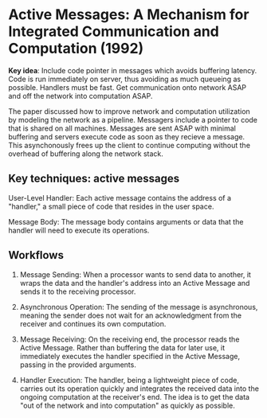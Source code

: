# Active Messages: A Mechanism for Integrated Communication and Computation (1992) 
**Key idea**: Include code pointer in messages which avoids buffering latency. Code is run immediately on server, thus avoiding as much queueing as possible. Handlers must be fast. Get communication onto network ASAP and off the network into computation ASAP.


The paper discussed how to improve network and computation utilization by modeling the network as a pipeline. Messagers include a pointer to code that is shared on all machines. Messages are sent ASAP with minimal buffering and servers execute code as soon as they recieve a message. This asynchonously frees up the client to continue computing without the overhead of buffering along the network stack.

## Key techniques: active messages
User-Level Handler: Each active message contains the address of a "handler," a small piece of code that resides in the user space.

Message Body: The message body contains arguments or data that the handler will need to execute its operations.

## Workflows 
1. Message Sending: When a processor wants to send data to another, it wraps the data and the handler's address into an Active Message and sends it to the receiving processor.

2. Asynchronous Operation: The sending of the message is asynchronous, meaning the sender does not wait for an acknowledgment from the receiver and continues its own computation.

3. Message Receiving: On the receiving end, the processor reads the Active Message. Rather than buffering the data for later use, it immediately executes the handler specified in the Active Message, passing in the provided arguments.

4. Handler Execution: The handler, being a lightweight piece of code, carries out its operation quickly and integrates the received data into the ongoing computation at the receiver's end. The idea is to get the data "out of the network and into computation" as quickly as possible.
